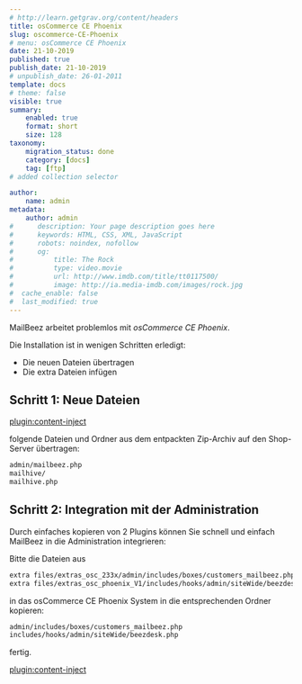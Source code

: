 ```yaml
---
# http://learn.getgrav.org/content/headers
title: osCommerce CE Phoenix
slug: oscommerce-CE-Phoenix
# menu: osCommerce CE Phoenix
date: 21-10-2019
published: true
publish_date: 21-10-2019
# unpublish_date: 26-01-2011
template: docs
# theme: false
visible: true
summary:
    enabled: true
    format: short
    size: 128
taxonomy:
    migration_status: done
    category: [docs]
    tag: [ftp]
# added collection selector

author:
    name: admin
metadata:
    author: admin
#      description: Your page description goes here
#      keywords: HTML, CSS, XML, JavaScript
#      robots: noindex, nofollow
#      og:
#          title: The Rock
#          type: video.movie
#          url: http://www.imdb.com/title/tt0117500/
#          image: http://ia.media-imdb.com/images/rock.jpg
#  cache_enable: false
#  last_modified: true
---
```


MailBeez arbeitet problemlos mit *osCommerce CE Phoenix*.


Die Installation ist in wenigen Schritten erledigt:

- Die neuen Dateien übertragen
- Die extra Dateien infügen



## Schritt 1: Neue Dateien

[plugin:content-inject](/content_blocks/download_installer)


folgende Dateien und Ordner aus dem entpackten Zip-Archiv auf den Shop-Server übertragen:


```bash
admin/mailbeez.php
mailhive/
mailhive.php


```


## Schritt 2: Integration mit der Administration

Durch einfaches kopieren von 2 Plugins können Sie schnell und einfach MailBeez in die Administration integrieren:

Bitte die Dateien aus

```bash
extra files/extras_osc_233x/admin/includes/boxes/customers_mailbeez.php
extra files/extras_osc_phoenix_V1/includes/hooks/admin/siteWide/beezdesk.php
```

in das osCommerce CE Phoenix System in die entsprechenden Ordner kopieren:

```bash
admin/includes/boxes/customers_mailbeez.php
includes/hooks/admin/siteWide/beezdesk.php
```

fertig.

[plugin:content-inject](/content_blocks/run_installer)

